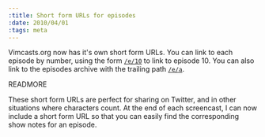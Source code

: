 ```yaml
--- 
:title: Short form URLs for episodes
:date: 2010/04/01
:tags: meta
---
```


Vimcasts.org now has it's own short form URLs. You can link to each episode by
number, using the form [`/e/10`][10] to link to episode 10. You can also link to the
episodes archive with the trailing path [`/e/a`][a].

[10]: http://vimcasts.org/episodes/creating-the-vimcasts-logo-as-ascii-art
[a]: http://vimcasts.org/episodes/archive


READMORE

These short form URLs are perfect for sharing on Twitter, and in other
situations where characters count. At the end of each screencast, I can now
include a short form URL so that you can easily find the corresponding show
notes for an episode.

